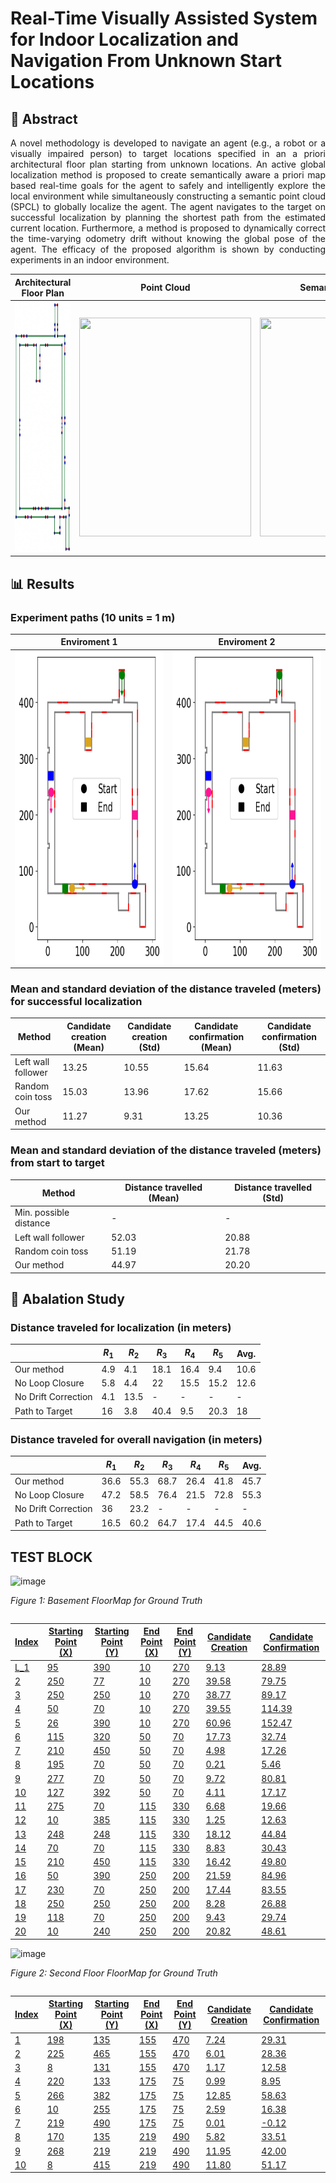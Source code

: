 <!--# FloorPlanLocalization-->
# Real-Time Visually Assisted System for Indoor Localization and Navigation From Unknown Start Locations

## 📄 Abstract
<div align="justify">
A novel methodology is developed to navigate an agent (e.g., a robot or a visually impaired person) to target locations specified in an a priori architectural floor plan starting from unknown locations. An active global localization method is proposed to create semantically aware a priori map based real-time goals for the agent to safely and intelligently explore the local environment while simultaneously constructing a semantic point cloud (SPCL) to globally localize the agent. The agent navigates to the target on successful localization by planning the shortest path from the estimated current location. Furthermore, a method is proposed to dynamically correct the time-varying odometry drift without knowing the global pose of the agent. The efficacy of the proposed algorithm is shown by conducting experiments in an indoor environment.
</div>

| Architectural Floor Plan                         | Point Cloud                 | Semantic Point Cloud              |
| :--------------------------------:| :--------------------------:| :--------------------------:|
| <img src="assets/Floor_Plan.png" alt="Floor Plan" style="width: 600px; height: 400px;" /> | <img src="assets/point_cloud.gif" width="275" height="350" />  | <img src="assets/semantic_cloud.gif" width="275" height="350" />  |

## 📊 Results
### Experiment paths ($10$ units $=$ $1$ m)
| Enviroment 1                         | Enviroment 2                 |
| :--------------------------------:| :--------------------------:|
| <img src="assets/PlotColorBasement.png" alt="Enviroment 1" style="width: 500px; height: 500px;" /> | <img src="assets/PlotColorBasement.png" alt="Enviroment 2" width="500" height="500" />  |

### Mean and standard deviation of the distance traveled (meters) for successful localization
| Method             | Candidate creation (Mean) | Candidate creation (Std) | Candidate confirmation (Mean) | Candidate confirmation (Std) |
|--------------------|--------------------------|---------------------------|-------------------------------|----------------------------|
| Left wall follower | 13.25                    | 10.55                     | 15.64                         | 11.63                      |
| Random coin toss   | 15.03                    | 13.96                     | 17.62                         | 15.66                      |
| Our method         | 11.27                    | 9.31                      | 13.25                         | 10.36                      |

### Mean and standard deviation of the distance traveled (meters) from start to target
| Method                 | Distance travelled (Mean) | Distance travelled (Std) |
|------------------------|---------------------------|--------------------------|
| Min. possible distance | -                         | -                        |
| Left wall follower     | 52.03                     | 20.88                    |
| Random coin toss       | 51.19                     | 21.78                    |
| Our method             | 44.97                     | 20.20                    |

## 📑 Abalation Study
### Distance traveled for localization (in meters)
|             | $R_1$ | $R_2$ | $R_3$ | $R_4$ | $R_5$ | Avg. |
|-------------|-------|-------|-------|-------|-------|------|
| Our method  | 4.9   | 4.1   | 18.1  | 16.4  | 9.4   | 10.6 |
| No Loop Closure | 5.8 | 4.4 | 22 | 15.5 | 15.2 | 12.6 |
| No Drift Correction | 4.1 | 13.5 | - | - | - | - |
| Path to Target | 16 | 3.8 | 40.4 | 9.5 | 20.3 | 18 |

### Distance traveled for overall navigation (in meters)
|             | $R_1$ | $R_2$ | $R_3$ | $R_4$ | $R_5$ | Avg. |
|-------------|-------|-------|-------|-------|-------|------|
| Our method  | 36.6  | 55.3  | 68.7  | 26.4  | 41.8  | 45.7 |
| No Loop Closure | 47.2 | 58.5 | 76.4 | 21.5 | 72.8 | 55.3 |
| No Drift Correction | 36 | 23.2 | - | - | - | - |
| Path to Target | 16.5 | 60.2 | 64.7 | 17.4 | 44.5 | 40.6 |

## TEST BLOCK                                                                                                                                                           
![image](https://github.com/raktimgg/FloorPlanLocalization/assets/139596157/11c71a41-4f3c-4928-ab86-c67ff0c7cd31)  

*Figure 1: Basement FloorMap for Ground Truth*

<a href="#" style="float: right;"> <!-- An anchor tag with a right float style -->

| Index | Starting Point (X) | Starting Point (Y) | End Point (X) | End Point (Y) | Candidate Creation | Candidate Confirmation |
| ----- | ------------------- | ------------------- | -------------- | -------------- | ------------------ | ------------------ |
| L_1     | 95                  | 390                 | 10             | 270            | 9.13              | 28.89            |
| 2     | 250                 | 77                  | 10             | 270            | 39.58             | 79.75            |
| 3     | 250                 | 250                 | 10             | 270            | 38.77             | 89.17            |
| 4     | 50                  | 70                  | 10             | 270            | 39.55             | 114.39           |
| 5     | 26                  | 390                 | 10             | 270            | 60.96             | 152.47           |
| 6     | 115                 | 320                 | 50             | 70             | 17.73             | 32.74            |
| 7     | 210                 | 450                 | 50             | 70             | 4.98              | 17.26            |
| 8     | 195                 | 70                  | 50             | 70             | 0.21              | 5.46             |
| 9     | 277                 | 70                  | 50             | 70             | 9.72              | 80.81            |
| 10    | 127                 | 392                 | 50             | 70             | 4.11              | 17.17            |
| 11    | 275                 | 70                  | 115            | 330            | 6.68              | 19.66            |
| 12    | 10                  | 385                 | 115            | 330            | 1.25              | 12.63            |
| 13    | 248                 | 248                 | 115            | 330            | 18.12             | 44.84            |
| 14    | 70                  | 70                  | 115            | 330            | 8.83              | 30.43            |
| 15    | 210                 | 450                 | 115            | 330            | 16.42             | 49.80            |
| 16    | 50                  | 390                 | 250            | 200            | 21.59             | 84.96            |
| 17    | 230                 | 70                  | 250            | 200            | 17.44             | 83.55            |
| 18    | 250                 | 250                 | 250            | 200            | 8.28              | 26.88            |
| 19    | 118                 | 70                  | 250            | 200            | 9.43              | 29.74            |
| 20    | 10                  | 240                 | 250            | 200            | 20.82             | 48.61            |

</a>


![image](https://github.com/raktimgg/FloorPlanLocalization/assets/139596157/35654757-1905-400e-bc42-7a646b7a448e)
               
*Figure 2: Second Floor FloorMap for Ground Truth*

<a href="#" style="float: right;"> <!-- An anchor tag with a right float style -->

| Index | Starting Point (X) | Starting Point (Y) | End Point (X) | End Point (Y) | Candidate Creation | Candidate Confirmation |
| ----- | ------------------- | ------------------- | -------------- | -------------- | ------------------ | ------------------ |
| 1     | 198                 | 135                 | 155            | 470            | 7.24              | 29.31            |
| 2     | 225                 | 465                 | 155            | 470            | 6.01              | 28.36            |
| 3     | 8                   | 131                 | 155            | 470            | 1.17              | 12.58            |
| 4     | 220                 | 133                 | 175            | 75             | 0.99              | 8.95             |
| 5     | 266                 | 382                 | 175            | 75             | 12.85             | 58.63            |
| 6     | 10                  | 255                 | 175            | 75             | 2.59              | 16.38            |
| 7     | 219                 | 490                 | 175            | 75             | 0.01              | -0.12            |
| 8     | 170                 | 135                 | 219            | 490            | 5.82              | 33.51            |
| 9     | 268                 | 219                 | 219            | 490            | 11.95             | 42.00            |
| 10    | 8                   | 415                 | 219            | 490            | 11.80             | 51.17            |

</a>





